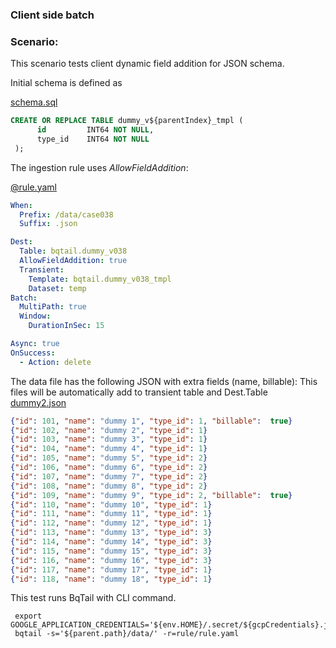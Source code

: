 ### Client side batch 

### Scenario:

This scenario tests client dynamic field addition for JSON schema.

Initial schema is defined as

[schema.sql](bqtail/schema.sql)
```sql
CREATE OR REPLACE TABLE dummy_v${parentIndex}_tmpl (
      id         INT64 NOT NULL,
      type_id    INT64 NOT NULL
 );
```

The ingestion rule uses *AllowFieldAddition*: 

[@rule.yaml](rule/rule.yaml)
```yaml
When:
  Prefix: /data/case038
  Suffix: .json

Dest:
  Table: bqtail.dummy_v038
  AllowFieldAddition: true
  Transient:
    Template: bqtail.dummy_v038_tmpl
    Dataset: temp
Batch:
  MultiPath: true
  Window:
    DurationInSec: 15

Async: true
OnSuccess:
  - Action: delete

```

The data file has the following JSON with extra fields (name, billable):
This files will be automatically add to transient table and Dest.Table
[dummy2.json](data/trigger/path2/dummy2.json)
```json
{"id": 101, "name": "dummy 1", "type_id": 1, "billable":  true}
{"id": 102, "name": "dummy 2", "type_id": 1}
{"id": 103, "name": "dummy 3", "type_id": 1}
{"id": 104, "name": "dummy 4", "type_id": 1}
{"id": 105, "name": "dummy 5", "type_id": 2}
{"id": 106, "name": "dummy 6", "type_id": 2}
{"id": 107, "name": "dummy 7", "type_id": 2}
{"id": 108, "name": "dummy 8", "type_id": 2}
{"id": 109, "name": "dummy 9", "type_id": 2, "billable":  true}
{"id": 110, "name": "dummy 10", "type_id": 1}
{"id": 111, "name": "dummy 11", "type_id": 1}
{"id": 112, "name": "dummy 12", "type_id": 1}
{"id": 113, "name": "dummy 13", "type_id": 3}
{"id": 114, "name": "dummy 14", "type_id": 3}
{"id": 115, "name": "dummy 15", "type_id": 3}
{"id": 116, "name": "dummy 16", "type_id": 3}
{"id": 117, "name": "dummy 17", "type_id": 1}
{"id": 118, "name": "dummy 18", "type_id": 1}
```


This test runs BqTail with CLI command.

```
 export GOOGLE_APPLICATION_CREDENTIALS='${env.HOME}/.secret/${gcpCredentials}.json'
 bqtail -s='${parent.path}/data/' -r=rule/rule.yaml 
```



